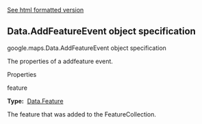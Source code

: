 [See html formatted version](https://huasofoundries.github.io/google-maps-documentation/Data.AddFeatureEvent.html)


Data.AddFeatureEvent object specification
-----------------------------------------

google.maps.Data.AddFeatureEvent object specification

The properties of a addfeature event.

Properties

feature

**Type:**  [Data.Feature](https://github.com/amenadiel/google-maps-documentation/blob/master/docs/Data.Feature.md)

The feature that was added to the FeatureCollection.